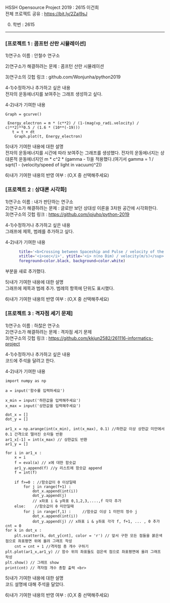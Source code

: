 HSSH Opensource Project 2019  :  2615 이건희 <br>
전체 프로젝트 공유 : https://bit.ly/2ZaI9sJ <br>

0. 학번 : 2615


----------------------


### [프로젝트 1 : 콤프턴 산란 시뮬레이션]

1)연구소 이름 : 안철수 연구소 <br>

2)연구소가 해결하려는 문제 : 콤프턴 산란 시뮬레이션 <br>

3)연구소의 깃헙 링크 : github.com/Wonjunha/python2019 <br>

4-1)수정하거나 추가하고 싶은 내용 <br>
전자의 운동에너지를 보여주는 그래프 생성하고 싶다. <br>

4-2)내가 기여한 내용 <br>
```t = 0
Graph = gcurve()

 Energy_electron = m * (c**2) / (1-(mag(vp_radi.velocity) / c)**2)**0.5 / (1.6 * (10**(-19)))
   t = t + dt
    Graph.plot(t, Energy_electron)
 ```
    
5)내가 기여한 내용에 대한 설명<br>
전자의 운동에너지를 시간에 따라 보여주는 그래프를 생성했다.
전자의 운동에너지는 상대론적 운동에너지인 m * c^2 * (gamma - 1)을 적용했다.(여기서 gamma = 1 / sqrt(1 - (velocity/speed of light in vacuum)^2))

6)내가 기여한 내용의 반영 여부 : (O,X 중 선택해주세요) <br>



### [프로젝트 2 : 상대론 시각화] <br>
1)연구소 이름 : 내가 판단하는 연구소 <br>
2)연구소가 해결하려는 문제 : 글로만 보던 상대성 이론을 3차원 공간에 시각화한다.  <br>
3)연구소의 깃헙 링크 : https://github.com/jojuho/python-2019 <br>

4-1)수정하거나 추가하고 싶은 내용 <br>
그래프에 제목, 범례를 추가하고 싶다.

4-2)내가 기여한 내용 <br>

```gd = graph(width=800, height=300,
      title='<b>Crossing between Spaceship and Pulse / velocity of the Spaceship</b>',
      xtitle='<i>sec</i>', ytitle='<i> n(no Dim) / velocity(m/s)</sup>',
      foreground=color.black, background=color.white)
```
 부분을 새로 추가했다. <br>
      
5)내가 기여한 내용에 대한 설명 <br>
그래프에 제목과 범례 추가. 범례의 항목에 단위도 표시했다.

6)내가 기여한 내용의 반영 여부 : (O,X 중 선택해주세요) <br>


### [프로젝트 3 : 격자점 세기 문제] <br>
1)연구소 이름 : 하찮은 연구소 <br>
2)연구소가 해결하려는 문제 : 격자점 세기 문제 <br>
3)연구소의 깃헙 링크 : https://github.com/kkjun2582/261116-informatics-project  <br>

4-1)수정하거나 추가하고 싶은 내용 <br>
코드에 주석을 달려고 한다.

4-2)내가 기여한 내용 <br>
```import matplotlib.pyplot as plt
import numpy as np

a = input('함수를 입력하세요')

x_min = input('하한값을 입력해주세요')
x_max = input('상한값을 입력해주세요')

dot_x = []
dot_y = []

ar1_x = np.arange(int(x_min), int(x_max), 0.1) //하한값 이상 상한값 미만에서 0.1 간격으로 떨어진 숫자들 반환
ar1_x[-1] = int(x_max) // 상한값도 반환
ar1_y = []

for i in ar1_x :
    x = i 
    f = eval(a) // x에 대한 함숫값
    ar1_y.append(f) //y 리스트에 함숫값 append
    f = int(f) 
    
    if f>=0 : //함숫값이 0 이상일때
        for j in range(f+1) :
            dot_x.append(int(i))
            dot_y.append(j)
            // x좌표 i & y좌표 0,1,2,3,....,f 각각 추가
    else:    //함숫값이 0 미만일때
        for j in range(f,1) :     //함숫값 이상 1 미만의 정수 j       
            dot_x.append(int(i))
            dot_y.append(j) // x좌표 i & y좌표 각각 f, f+1, ... , 0 추가
cnt = 0
for k in dot_x :
    plt.scatter(k, dot_y[cnt], color = 'r') // 앞서 구한 모든 점들을 붉은색 점으로 좌표평면 위에 올려 그래프 작성
    cnt = cnt + 1 //격자점 총 개수 구하기
plt.plot(ar1_x,ar1_y) // 함수 위의 좌표들도 검은색 점으로 좌표평면에 올려 그래프 작성
plt.show() // 그래프 show
print(cnt) // 격자점 개수 총합 출력 <br>
```

5)내가 기여한 내용에 대한 설명 <br>
코드 설명에 대해 주석을 달았다.

6)내가 기여한 내용의 반영 여부 : (O,X 중 선택해주세요) <br>
